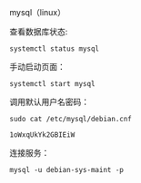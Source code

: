 mysql（linux）
  
查看数据库状态:  
  
    systemctl status mysql  


手动启动页面：

    systemctl start mysql  


调用默认用户名密码：

    sudo cat /etc/mysql/debian.cnf  

    1oWxqUkYk2GBIEiW  

连接服务：

    mysql -u debian-sys-maint -p  
    
